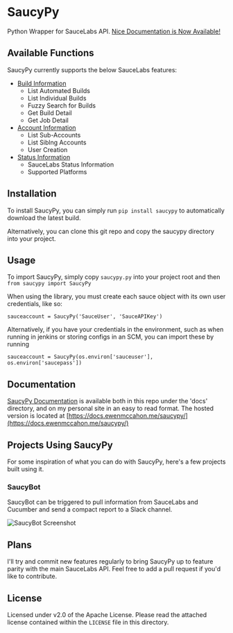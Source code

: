 # SaucyPy
Python Wrapper for SauceLabs API. [Nice Documentation is Now Available!](https://docs.ewenmccahon.me/saucypy/)

## Available Functions
SaucyPy currently supports the below SauceLabs features:

* [Build Information](docs/builds.md)
  * List Automated Builds
  * List Individual Builds
  * Fuzzy Search for Builds
  * Get Build Detail
  * Get Job Detail
* [Account Information](docs/accounts.md)
  * List Sub-Accounts
  * List Siblng Accounts
  * User Creation
* [Status Information](docs/status.md)
  * SauceLabs Status Information
  * Supported Platforms

## Installation
To install SaucyPy, you can simply run `pip install saucypy` to automatically download the latest build.

Alternatively, you can clone this git repo and copy the saucypy directory into your project.

## Usage
To import SaucyPy, simply copy `saucypy.py` into your project root and then `from saucypy import SaucyPy`

When using the library, you must create each sauce object with its own user credentials, like so:

`sauceaccount = SaucyPy('SauceUser', 'SauceAPIKey')`

Alternatively, if you have your credentials in the environment, such as when running in jenkins or storing configs in an SCM, you can import these by running

`sauceaccount = SaucyPy(os.environ['sauceuser'], os.environ['saucepass'])`

## Documentation
[SaucyPy Documentation](https://docs.ewenmccahon.me/saucypy/) is available both in this repo under the 'docs' directory, and on my personal site in an easy to read format. The hosted version is located at [https://docs.ewenmccahon.me/saucypy/](https://docs.ewenmccahon.me/saucypy/)

## Projects Using SaucyPy
For some inspiration of what you can do with SaucyPy, here's a few projects built using it.

### SaucyBot
SaucyBot can be triggered to pull information from SauceLabs and Cucumber and send a compact report to a Slack channel.

![SaucyBot Screenshot](https://ewenmccahon.me/cloud/files/4f093ff108.png)

## Plans
I'll try and commit new features regularly to bring SaucyPy up to feature parity with the main SauceLabs API. Feel free to add a pull request if you'd like to contribute.

## License
Licensed under v2.0 of the Apache License. Please read the attached license contained within the `LICENSE` file in this directory.
